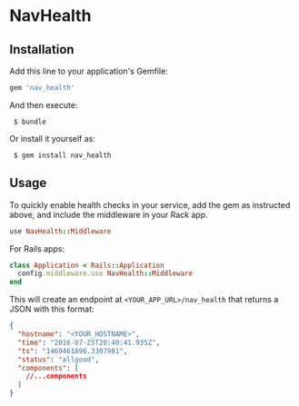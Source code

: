 # NavHealth

## Installation

Add this line to your application's Gemfile:

```ruby
gem 'nav_health'
```

And then execute:
```
 $ bundle
```
Or install it yourself as:
```
 $ gem install nav_health
```
## Usage

To quickly enable health checks in your service, add the gem as instructed above, and include the middleware in your Rack app.

```ruby
use NavHealth::Middleware
```

For Rails apps:

```ruby
class Application < Rails::Application
  config.middleware.use NavHealth::Middleware
end
```

This will create an endpoint at `<YOUR_APP_URL>/nav_health` that returns a JSON with this format:

```json
{
  "hostname": "<YOUR_HOSTNAME>",
  "time": "2016-07-25T20:40:41.935Z",
  "ts": "1469461896.3307981",
  "status": "allgood",
  "components": [
    //...components
  ]
}
```